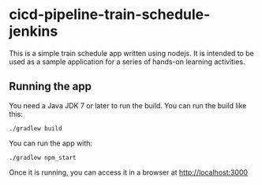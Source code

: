 # cicd-pipeline-train-schedule-jenkins

This is a simple train schedule app written using nodejs. It is intended to be used as a sample application for a series of hands-on learning activities.



## Running the app

You need a Java JDK 7 or later to run the build. You can run the build like this:

    ./gradlew build

You can run the app with:

    ./gradlew npm_start

Once it is running, you can access it in a browser at [http://localhost:3000](http://localhost:3000)
